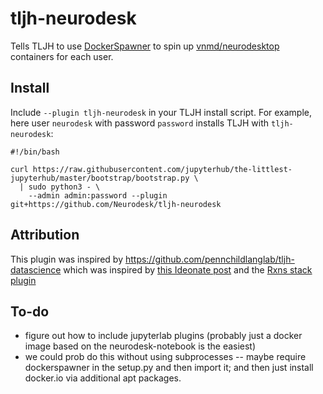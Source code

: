 # tljh-neurodesk

Tells TLJH to use [DockerSpawner](https://jupyterhub-dockerspawner.readthedocs.io/en/latest/) to spin up [vnmd/neurodesktop](https://hub.docker.com/r/vnmd/neurodesktop/tags) containers for each user. 


## Install

Include `--plugin tljh-neurodesk` in your TLJH install script. For example, here user `neurodesk` with password `password` installs TLJH with `tljh-neurodesk`:
```
#!/bin/bash

curl https://raw.githubusercontent.com/jupyterhub/the-littlest-jupyterhub/master/bootstrap/bootstrap.py \
  | sudo python3 - \
    --admin admin:password --plugin git+https://github.com/Neurodesk/tljh-neurodesk
```


## Attribution

This plugin was inspired by https://github.com/pennchildlanglab/tljh-datascience which was inspired by [this Ideonate post](https://ideonate.com/DockerSpawner-in-TLJH/) and the [Rxns stack plugin](https://github.com/sustainable-processes/tljh-rxns)

## To-do

- figure out how to include jupyterlab plugins (probably just a docker image based on the neurodesk-notebook is the easiest)
- we could prob do this without using subprocesses --  maybe require dockerspawner in the setup.py and then import it; and then just install docker.io via additional apt packages. 


